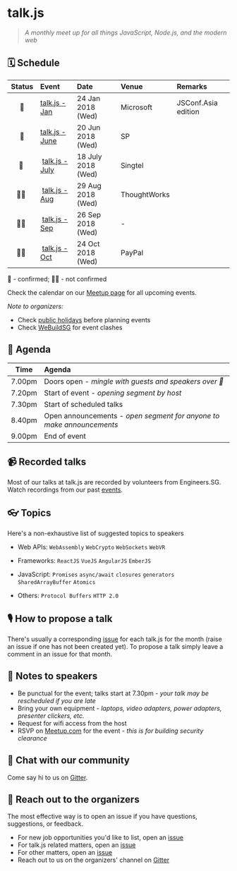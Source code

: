 # talk.js

> _A monthly meet up for all things JavaScript, Node.js, and the modern web_

## 🗓 Schedule

 Status | Event   | Date                         | Venue  | Remarks |
:------:|:--------|:-----------------------------|:-------|:--------|
 🤘 | [talk.js - Jan][6] | 24 Jan 2018 (Wed)  | Microsoft | JSConf.Asia edition
 🤘 | [talk.js - June][11] | 20 Jun 2018 (Wed)  | SP | 
 🤘 | [talk.js - July][12] | 18 July 2018 (Wed)  | Singtel | 
 🤷‍♀️ | [talk.js - Aug][#] | 29 Aug 2018 (Wed)  | ThoughtWorks | 
 🤷‍♀️ | [talk.js - Sep][#] | 26 Sep 2018 (Wed)  | - | 
 🤷‍♀️ | [talk.js - Oct][#] | 24 Oct 2018 (Wed)  | PayPal | 

🤘 - confirmed; 🤷‍♀️ - not confirmed

[#]: https://github.com/SingaporeJS/talk.js/issues/ "talk.js"
[6]: https://github.com/SingaporeJS/talk.js/issues/6 "talk.js - January 2018"
[11]: https://github.com/SingaporeJS/talk.js/issues/11 "talk.js - June 2018"
[12]: https://github.com/SingaporeJS/talk.js/issues/12 "talk.js - July 2018"

Check the calendar on our [Meetup page](https://www.meetup.com/Singapore-JS/events/) for all upcoming events.

_Note to organizers:_
- Check [public holidays](http://www.mom.gov.sg/employment-practices/public-holidays) before planning events
- Check [WeBuildSG](https://webuild.sg) for event clashes

## 📅 Agenda

Time   | Agenda
------ | :-----
7.00pm | Doors open - _mingle with guests and speakers over 🍕_
7.20pm | Start of event - _opening segment by host_
7.30pm | Start of scheduled talks
8.40pm | Open announcements - _open segment for anyone to make announcements_
9.00pm | End of event

## 📹 Recorded talks

Most of our talks at talk.js are recorded by volunteers from Engineers.SG. Watch recordings from our past [events](https://engineers.sg/organization/singaporejs).

## 👓 Topics

Here's a non-exhaustive list of suggested topics to speakers

- Web APIs: `WebAssembly` `WebCrypto` `WebSockets` `WebVR`

- Frameworks: `ReactJS` `VueJS` `AngularJS` `EmberJS`

- JavaScript: `Promises` `async/await` `closures` `generators` `SharedArrayBuffer` `Atomics`

- Others: `Protocol Buffers` `HTTP 2.0`

## 🎙 How to propose a talk

There's usually a corresponding [issue](https://github.com/SingaporeJS/talk.js/issues) for each talk.js for the month (raise an issue if one has not been created yet). To propose a talk simply leave a comment in an issue for that month.

## 📝 Notes to speakers

- Be punctual for the event; talks start at 7.30pm - _your talk may be rescheduled if you are late_
- Bring your own equipment - _laptops, video adapters, power adapters, presenter clickers, etc._
- Request for wifi access from the host
- RSVP on [Meetup.com](https://www.meetup.com/Singapore-JS) for the event - _this is for building security clearance_

## 👋 Chat with our community

Come say hi to us on [Gitter](https://gitter.im/SingaporeJS/home).

## 💬 Reach out to the organizers

The most effective way is to open an issue if you have questions, suggestions, or feedback.

- For new job opportunities you'd like to list, open an [issue](https://github.com/SingaporeJS/jobs/issues/new)
- For talk.js related matters, open an [issue](https://github.com/SingaporeJS/talk.js/issues/new)
- For other matters, open an [issue](https://github.com/SingaporeJS/organizers/issues/new)
- Reach out to us on the organizers' channel on [Gitter](https://gitter.im/SingaporeJS/organizers)
